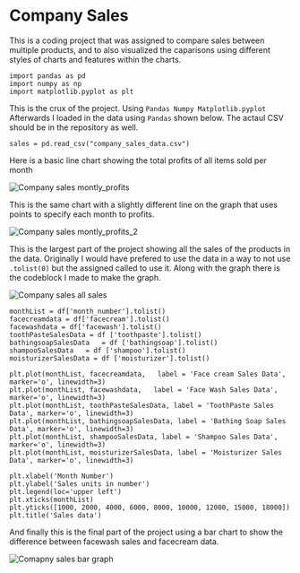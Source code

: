 # Company Sales
This is a coding project that was assigned to compare sales between multiple products, and to also visualized the caparisons using different styles of charts 
and features within the charts. 

```python:
import pandas as pd
import numpy as np 
import matplotlib.pyplot as plt
```
This is the crux of the project. Using ```Pandas Numpy Matplotlib.pyplot``` 
Afterwards I loaded in the data using ```Pandas``` shown below. The actaul CSV should be in the repository as well.

```sales = pd.read_csv("company_sales_data.csv")```

Here is a basic line chart showing the total profits of all items sold per month 

![Company sales montly_profits](https://user-images.githubusercontent.com/53583290/110728515-39166a00-81eb-11eb-9632-42a70b32d568.PNG)

This is the same chart with a slightly different line on the graph that uses points to specify each month to profits.

![Company sales montly_profits_2](https://user-images.githubusercontent.com/53583290/110728530-403d7800-81eb-11eb-87ba-ef2f0019e5aa.PNG)

This is the largest part of the project showing all the sales of the products in the data. Originally I would have prefered to use the data in a way to not use 
```.tolist(0)``` but the assigned called to use it. Along with the graph there is the codeblock I made to make the graph.

![Company sales all sales](https://user-images.githubusercontent.com/53583290/110728546-47648600-81eb-11eb-8206-5517df6aad31.PNG)

```python:
monthList = df['month_number'].tolist()
facecreamdata = df['facecream'].tolist()
facewashdata = df['facewash'].tolist()
toothPasteSalesData = df ['toothpaste'].tolist()
bathingsoapSalesData   = df ['bathingsoap'].tolist()
shampooSalesData   = df ['shampoo'].tolist()
moisturizerSalesData = df ['moisturizer'].tolist()

plt.plot(monthList, facecreamdata,   label = 'Face cream Sales Data', marker='o', linewidth=3)
plt.plot(monthList, facewashdata,   label = 'Face Wash Sales Data',  marker='o', linewidth=3)
plt.plot(monthList, toothPasteSalesData, label = 'ToothPaste Sales Data', marker='o', linewidth=3)
plt.plot(monthList, bathingsoapSalesData, label = 'Bathing Soap Sales Data', marker='o', linewidth=3)
plt.plot(monthList, shampooSalesData, label = 'Shampoo Sales Data', marker='o', linewidth=3)
plt.plot(monthList, moisturizerSalesData, label = 'Moisturizer Sales Data', marker='o', linewidth=3)

plt.xlabel('Month Number')
plt.ylabel('Sales units in number')
plt.legend(loc='upper left')
plt.xticks(monthList)
plt.yticks([1000, 2000, 4000, 6000, 8000, 10000, 12000, 15000, 18000])
plt.title('Sales data') 
```
And finally this is the final part of the project using a bar chart to show the difference between facewash sales and facecream data.

![Comapny sales bar graph](https://user-images.githubusercontent.com/53583290/110728562-4df2fd80-81eb-11eb-81b5-86ff15a9bbd8.PNG)

